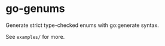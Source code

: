 go-genums
=========

Generate strict type-checked enums with go:generate syntax.

See ``examples/`` for more.
